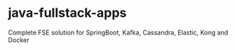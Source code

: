 # java-fullstack-apps
Complete FSE solution for SpringBoot, Kafka, Cassandra, Elastic, Kong and Docker 

